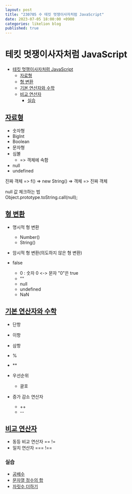 ```yaml
---
layout: post
title: "230705 수 테킷 멋쟁이사자처럼 JavaScript"
date: 2023-07-05 18:00:00 +0900
categories: likelion blog
published: true
---
```


# 테킷 멋쟁이사자처럼 JavaScript
- [테킷 멋쟁이사자처럼 JavaScript](#테킷-멋쟁이사자처럼-javascript)
  - [자료형](#자료형)
  - [형 변환](#형-변환)
  - [기본 연산자와 수학](#기본-연산자와-수학)
  - [비교 연산자](#비교-연산자)
    - [실습](#실습)

## [자료형][]
- 숫자형
- BigInt
- Boolean
- 문자형
- 심볼
  - => 객체에 속함
- null
- undefined

진짜 객체 => f() => new String() => 객체 => 진짜 객체  

null 값 체크하는 법  
Object.prototype.toString.call(null);


## [형 변환][]
- 명시적 형 변환
  - Number()
  - String()
- 암시적 형 변환(의도하지 않은 형 변환)

- false
  - 0 : 숫자 0 <-> 문자 "0"은 true
  - ""
  - null
  - undefined
  - NaN

## [기본 연산자와 수학][]
- 단항
- 이항
- 삼항
- %
- **

- 우선순위
  - 괄호

- 증가 감소 연산자
  - ++
  - \--


## [비교 연산자][]
- 동등 비교 연산자 == !=
- 일치 연산자 === !==


### 실습 
- [공배수][]
- [문자열 정수의 합][]
- [자릿수 더하기][]



[자료형]: https://ko.javascript.info/types
[형 변환]: https://ko.javascript.info/type-conversions
[기본 연산자와 수학]: https://ko.javascript.info/operators
[비교 연산자]: https://ko.javascript.info/comparison
[공배수]: https://school.programmers.co.kr/learn/courses/30/lessons/181936
[문자열 정수의 합]: https://school.programmers.co.kr/learn/courses/30/lessons/181849
[자릿수 더하기]: https://school.programmers.co.kr/learn/courses/30/lessons/120906